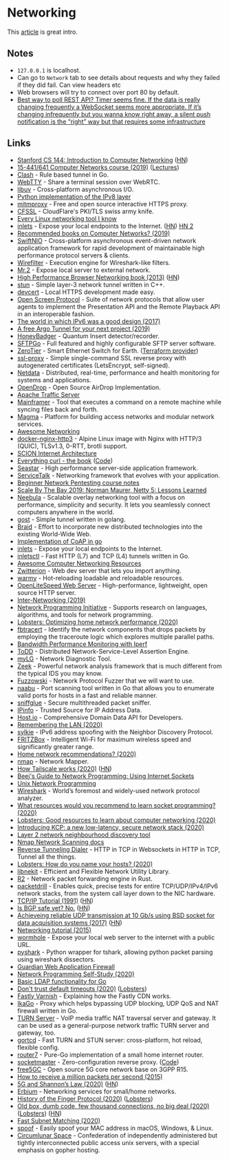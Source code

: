 # Networking

This [article](https://drewdevault.com/2016/12/06/A-broad-intro-to-networking.html) is great intro.

## Notes

- `127.0.0.1` is localhost.
- Can go to `Network` tab to see details about requests and why they failed if they did fail. Can view headers etc
- Web browsers will try to connect over port 80 by default.
- [Best way to poll REST API? Timer seems fine. If the data is really changing frequently a WebSocket seems more appropriate.
  If it’s changing infrequently but you wanna know right away, a silent push notification is the “right” way but that requires some infrastructure](https://twitter.com/_dte/status/1265606739564662785)

## Links

- [Stanford CS 144: Introduction to Computer Networking](https://cs144.github.io/) ([HN](https://news.ycombinator.com/item?id=21794270))
- [15-441/641 Computer Networks course (2019)](https://computer-networks.github.io/sp19/) ([Lectures](https://computer-networks.github.io/sp19/lectures.html))
- [Clash](https://github.com/Dreamacro/clash) - Rule based tunnel in Go.
- [WebTTY](https://github.com/maxmcd/webtty) - Share a terminal session over WebRTC.
- [libuv](https://github.com/libuv/libuv) - Cross-platform asynchronous I/O.
- [Python implementation of the IPv8 layer](https://github.com/Tribler/py-ipv8)
- [mitmproxy](https://mitmproxy.org/) - Free and open source interactive HTTPS proxy.
- [CFSSL](https://github.com/cloudflare/cfssl) - CloudFlare's PKI/TLS swiss army knife.
- [Every Linux networking tool I know](https://wizardzines.com/networking-tools-poster/)
- [inlets](https://github.com/alexellis/inlets) - Expose your local endpoints to the Internet. ([HN](https://news.ycombinator.com/item?id=19189455)) [HN 2](https://news.ycombinator.com/item?id=20410552)
- [Recommended books on Computer Networks? (2019)](https://lobste.rs/s/jwlh6s/recommended_books_on_computer_networks)
- [SwiftNIO](https://github.com/apple/swift-nio) - Cross-platform asynchronous event-driven network application framework for rapid development of maintainable high performance protocol servers & clients.
- [Wirefilter](https://github.com/cloudflare/wirefilter) - Execution engine for Wireshark-like filters.
- [Mr.2](https://github.com/txthinking/mr2) - Expose local server to external network.
- [High Performance Browser Networking book (2013)](https://hpbn.co/) ([HN](https://news.ycombinator.com/item?id=22815269))
- [stun](https://github.com/isundaylee/stun) - Simple layer-3 network tunnel written in C++.
- [devcert](https://github.com/davewasmer/devcert) - Local HTTPS development made easy.
- [Open Screen Protocol](https://github.com/webscreens/openscreenprotocol) - Suite of network protocols that allow user agents to implement the Presentation API and the Remote Playback API in an interoperable fashion.
- [The world in which IPv6 was a good design (2017)](https://apenwarr.ca/log/20170810)
- [A free Argo Tunnel for your next project (2019)](https://blog.cloudflare.com/a-free-argo-tunnel-for-your-next-project/)
- [HoneyBadger](https://github.com/david415/HoneyBadger) - Quantum Insert detector/recorder.
- [SFTPGo](https://github.com/drakkan/sftpgo) - Full featured and highly configurable SFTP server software.
- [ZeroTier](https://github.com/zerotier/ZeroTierOne) - Smart Ethernet Switch for Earth. ([Terraform provider](https://github.com/cormacrelf/terraform-provider-zerotier))
- [ssl-proxy](https://github.com/suyashkumar/ssl-proxy) - Simple single-command SSL reverse proxy with autogenerated certificates (LetsEncrypt, self-signed).
- [Netdata](https://github.com/netdata/netdata) - Distributed, real-time, performance and health monitoring for systems and applications.
- [OpenDrop](https://github.com/seemoo-lab/opendrop) - Open Source AirDrop Implementation.
- [Apache Traffic Server](https://github.com/apache/trafficserver)
- [Mainframer](https://github.com/buildfoundation/mainframer) - Tool that executes a command on a remote machine while syncing files back and forth.
- [Magma](https://github.com/facebookincubator/magma) - Platform for building access networks and modular network services.
- [Awesome Networking](https://github.com/clowwindy/Awesome-Networking#readme)
- [docker-nginx-http3](https://github.com/RanadeepPolavarapu/docker-nginx-http3) - Alpine Linux image with Nginx with HTTP/3 (QUIC), TLSv1.3, 0-RTT, brotli support.
- [SCION Internet Architecture](https://github.com/scionproto/scion)
- [Everything curl - the book](https://ec.haxx.se) ([Code](https://github.com/bagder/everything-curl))
- [Seastar](https://github.com/scylladb/seastar) - High performance server-side application framework.
- [ServiceTalk](https://github.com/apple/servicetalk/) - Networking framework that evolves with your application.
- [Beginner Network Pentesting course notes](https://github.com/hmaverickadams/Beginner-Network-Pentesting)
- [Scale By The Bay 2019: Norman Maurer, Netty 5: Lessons Learned](https://www.youtube.com/watch?v=hvYqSz_BgUM&list=PLNESult6cnOlb1BAO4o2T3DdNbMnCpTjp&index=24&t=0s)
- [Neebula](https://github.com/slackhq/nebula) - Scalable overlay networking tool with a focus on performance, simplicity and security. It lets you seamlessly connect computers anywhere in the world.
- [gost](https://github.com/ginuerzh/gost) - Simple tunnel written in golang.
- [Braid](https://braid.news/) - Effort to incorporate new distributed technologies into the existing World-Wide Web.
- [Implementation of CoAP in go](https://github.com/dustin/go-coap)
- [inlets](https://github.com/inlets/inlets) - Expose your local endpoints to the Internet.
- [inletsctl](https://github.com/inlets/inletsctl) - Fast HTTP (L7) and TCP (L4) tunnels written in Go.
- [Awesome Computer Networking Resources](https://github.com/nyquist/awesome-networking#readme)
- [Zwitterion](https://github.com/lastmjs/zwitterion) - Web dev server that lets you import anything.
- [warmy](https://github.com/phaazon/warmy) - Hot-reloading loadable and reloadable resources.
- [OpenLiteSpeed Web Server](https://github.com/litespeedtech/openlitespeed) - High-performance, lightweight, open source HTTP server.
- [Inter-Networking (2019)](https://technicshistory.com/2019/12/30/inter-networking/)
- [Network Programming Initiative](https://network-programming.org/) - Supports research on languages, algorithms, and tools for network programming.
- [Lobsters: Optimizing home network performance (2020)](https://lobste.rs/s/fjkjum/optimizing_home_network_performance)
- [fbtracert](https://github.com/facebook/fbtracert) - Identify the network components that drops packets by employing the traceroute logic which explores multiple parallel paths.
- [Bandwidth Performance Monitoring with Iperf](https://github.com/nerdalert/cloud-bandwidth)
- [ToDD](https://github.com/toddproject/todd) - Distributed Network-Service-Level Assertion Engine.
- [myLG](https://github.com/mehrdadrad/mylg) - Network Diagnostic Tool.
- [Zeek](https://github.com/zeek/zeek) - Powerful network analysis framework that is much different from the typical IDS you may know.
- [Fuzzowski](https://github.com/nccgroup/fuzzowski) - Network Protocol Fuzzer that we will want to use.
- [naabu](https://github.com/projectdiscovery/naabu) - Port scanning tool written in Go that allows you to enumerate valid ports for hosts in a fast and reliable manner.
- [sniffglue](https://github.com/kpcyrd/sniffglue) - Secure multithreaded packet sniffer.
- [IPinfo](https://ipinfo.io/) - Trusted Source for IP Address Data.
- [Host.io](https://host.io/) - Comprehensive Domain Data API for Developers.
- [Remembering the LAN (2020)](https://crawshaw.io/blog/remembering-the-lan)
- [sylkie](https://github.com/dlrobertson/sylkie) - IPv6 address spoofing with the Neighbor Discovery Protocol.
- [FRITZBox](https://en.avm.de/products/fritzbox/) - Intelligent Wi-Fi for maximum wireless speed and significantly greater range.
- [Home network recommendations? (2020)](https://lobste.rs/s/bxvg76/home_network_recommendations)
- [nmap](https://github.com/nmap/nmap) - Network Mapper.
- [How Tailscale works (2020)](https://tailscale.com/blog/how-tailscale-works/) ([HN](https://news.ycombinator.com/item?id=22644357))
- [Beej's Guide to Network Programming: Using Internet Sockets](http://beej.us/guide/bgnet/)
- [Unix Network Programming](https://www.goodreads.com/book/show/26850562-unix-network-programming)
- [Wireshark](https://www.wireshark.org/) - World’s foremost and widely-used network protocol analyzer.
- [What resources would you recommend to learn socket programming? (2020)](https://lobste.rs/s/mjhquc/what_resources_would_you_recommend_learn)
- [Lobsters: Good resources to learn about computer networking (2020)](https://lobste.rs/s/tkkygt/good_resources_learn_about_computer)
- [Introducing KCP: a new low-latency, secure network stack (2020)](https://improbable.io/blog/kcp-a-new-low-latency-secure-network-stack)
- [Layer 2 network neighbourhood discovery tool](https://github.com/bwaldvogel/neighbourhood)
- [Nmap Network Scanning docs](https://nmap.org/book/toc.html)
- [Reverse Tunneling Dialer](https://github.com/rancher/remotedialer) - HTTP in TCP in Websockets in HTTP in TCP, Tunnel all the things.
- [Lobsters: How do you name your hosts? (2020)](https://lobste.rs/s/28cup4/how_do_you_name_your_hosts)
- [libnekit](https://github.com/zhuhaow/libnekit) - Efficient and Flexible Network Utility Library.
- [R2](https://github.com/gopakumarce/R2) - Network packet forwarding engine in Rust.
- [packetdrill](https://github.com/google/packetdrill) - Enables quick, precise tests for entire TCP/UDP/IPv4/IPv6 network stacks, from the system call layer down to the NIC hardware.
- [TCP/IP Tutorial (1991)](https://tools.ietf.org/html/rfc1180) ([HN](https://news.ycombinator.com/item?id=22863507))
- [Is BGP safe yet? No.](https://isbgpsafeyet.com/) ([HN](https://news.ycombinator.com/item?id=22899546))
- [Achieveing reliable UDP transmission at 10 Gb/s using BSD socket for data acquisition systems (2017)](https://arxiv.org/abs/1706.00333) ([HN](https://news.ycombinator.com/item?id=22917447))
- [Networking tutorial (2015)](https://www.youtube.com/playlist?list=PLowKtXNTBypH19whXTVoG3oKSuOcw_XeW)
- [wormhole](https://github.com/agrinman/wormhole) - Expose your local web server to the internet with a public URL.
- [pyshark](https://github.com/KimiNewt/pyshark) - Python wrapper for tshark, allowing python packet parsing using wireshark dissectors.
- [Guardian Web Application Firewall](https://github.com/asalih/guardian)
- [Network Programming Self-Study (2020)](https://siliconsprawl.com/2020/05/10/network-programming-self-study.html)
- [Basic LDAP functionality for Go](https://github.com/go-ldap/ldap)
- [Don't trust default timeouts (2020)](https://robertovitillo.com/default-timeouts/) ([Lobsters](https://lobste.rs/s/t7jqqx/don_t_trust_default_timeouts))
- [Fastly Varnish](https://www.integralist.co.uk/posts/fastly-varnish/) - Explaining how the Fastly CDN works.
- [IkaGo](https://github.com/zhxie/ikago) - Proxy which helps bypassing UDP blocking, UDP QoS and NAT firewall written in Go.
- [TURN Server](https://github.com/coturn/coturn) - VoIP media traffic NAT traversal server and gateway. It can be used as a general-purpose network traffic TURN server and gateway, too.
- [gortcd](https://github.com/gortc/gortcd) - Fast TURN and STUN server: cross-platform, hot reload, flexible config.
- [router7](https://github.com/rtr7/router7) - Pure-Go implementation of a small home internet router.
- [socketmaster](https://www.badgerodon.com/socketmaster) - Zero-configuration reverse proxy. ([Code](https://github.com/badgerodon/socketmaster))
- [free5GC](https://github.com/free5gc/free5gc) - Open source 5G core network base on 3GPP R15.
- [How to receive a million packets per second (2015)](https://blog.cloudflare.com/how-to-receive-a-million-packets/)
- [5G and Shannon’s Law (2020)](https://www.waveform.com/blogs/main/5g-and-shannons-law) ([HN](https://news.ycombinator.com/item?id=23443746))
- [Erbium](https://github.com/isomer/erbium) - Networking services for small/home networks.
- [History of the Finger Protocol (2020)](http://www.rajivshah.com/Case_Studies/Finger/Finger.htm) ([Lobsters](https://lobste.rs/s/nxsqzi/history_finger_protocol))
- [Old box, dumb code, few thousand connections, no big deal (2020)](https://rachelbythebay.com/w/2020/05/07/serv/) ([Lobsters](https://lobste.rs/s/mk1jso/old_box_dumb_code_few_thousand)) ([HN](https://news.ycombinator.com/item?id=23107945))
- [Fast Subnet Matching (2020)](https://siliconsprawl.com/2020/06/07/fast-subnet-matching.html)
- [spoof](https://github.com/feross/spoof) - Easily spoof your MAC address in macOS, Windows, & Linux.
- [Circumlunar Space](https://www.circumlunar.space/) - Confederation of independently administered but tightly interconnected public access unix servers, with a special emphasis on gopher hosting.
